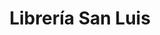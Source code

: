 ---
title: "Librería San Luis"
url: /ciudad-autonoma-de-buenos-aires/libreria-san-luis/
shop: Bücher
---